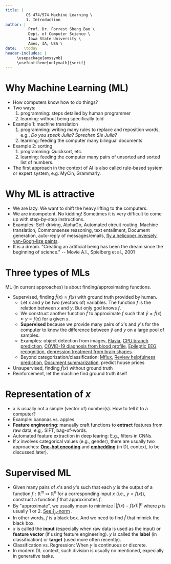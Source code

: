 ```yaml
---
title: | 
         CS 474/574 Machine Learning \
         1. Introduction
author: |
          Prof. Dr. Forrest Sheng Bao \
          Dept. of Computer Science \
          Iowa State University \
          Ames, IA, USA \
date:   \today
header-includes: |
     \usepackage{amssymb}
     \usefonttheme[onlymath]{serif}
---
```


# Why Machine Learning (ML)

- How computers know how to do things?
- Two ways:
    1. programming: steps detailed by human programmer
    2. learning: without being specifically told 
- Example 1: machine translation
    1. programming: writing many rules to replace and reposition words, e.g., 
    _Do you speak Julia?_ _Sprechen Sie Julia?_   
    2. learning: feeding the computer many bilingual documents 
- Example 2: sorting 
    1. programming: Quicksort, etc. 
    2. learning: feeding the computer many pairs of unsorted and sorted list of numbers. 
- The first approach in the context of AI is also called rule-based system or expert system, e.g. MyCin, Grammarly. 

# Why ML is attractive

- We are lazy. We want to shift the heavy lifting to the computers. 
- We are incompetent. No kidding! Sometimes it is very difficult to come up with step-by-step instructions. 
- Examples: Self-driving, AlphaGo, Automated circuit routing, Machine translation, Commonsense reasoning, text entailment, Document generation, auto-reply of messages/emails, [fly a helicoper inversely](https://www.youtube.com/watch?v=M-QUkgk3HyE), [van-Gogh-lize paints](https://blogs.nvidia.com/blog/2016/05/25/deep-learning-paints-videos/). 
- It is a dream. "Creating an artificial being has been the dream since the beginning of science." -- Movie A.I., Spielberg et al., 2001

# Three types of MLs

ML (in current approaches) is about finding/approximating functions. 

- Supervised, finding $\hat{f}(x) \approx f(x)$ with ground truth provided by human. 
    * Let $x$ and $y$ be two (vectors of) variables. The function $f$ is the relation between $x$ and $y$. But only god knows $f$. 
    * We construct another function $\hat{f}$ to approximate $f$ such that $\hat{y} = \hat{f}(x) \approx y = f(x)$ for a given $x$. 
    * **Supervised** because we  provide many pairs of $x$'s and $y$'s for the computer to know the difference between $\hat{y}$ and $y$ on a large pool of samples. 
    * Examples: object detection from images, [Flavia](http://flavia.sourceforge.net/), [CPU branch prediction](https://www.electronicdesign.com/technologies/microprocessors/article/21802106/ai-helps-amds-ryzen-take-on-intel),  [COVID-19 diagnosis from blood profile](https://arxiv.org/abs/2005.06546), [Epileptic EEG recognition](https://www.technologyreview.com/2009/04/29/213440/a-neural-net-that-diagnoses-epilepsy/), [depression treatment from brain shapes](https://mfr.osf.io/render?url=https://osf.io/b58jr/?action=download%26mode=render).
    * Beyond categorization/classification: [Mflux](https://journals.plos.org/ploscompbiol/article?id=10.1371/journal.pcbi.1004838), [Review helpfulness prediction](https://www.aclweb.org/anthology/P15-2007.pdf), [Document summarization](https://www.aclweb.org/anthology/E17-2112.pdf), predict house prices
- Unsupervised, finding $\hat{f}(x)$ without ground truth
- Reinforcement, let the machine find ground truth itself

# Representation of $x$

- $x$ is usually not a simple (vector of) number(s). How to tell it to a computer? 
- Example: bananas vs. apples
- **Feature engineering**: manually craft functions to **extract** features from raw data, e.g,. SIFT, bag-of-words. 
- Automated feature extraction in deep learing: E.g., filters in CNNs. 
- If $x$ involves categorical values (e.g., gender), there are usually two approaches: [**One-hot encoding**](https://scikit-learn.org/stable/modules/generated/sklearn.preprocessing.OneHotEncoder.html) and [**embedding**]() (in DL context, to be discussed later). 

# Supervised ML
- Given many pairs of $x$'s and $y$'s such that each $y$ is the output of a function $f: \mathbb{R}^m \mapsto \mathbb{R}^n$ for a corresponding input $x$ (i.e., $y=f(x)$), construct a function $\hat{f}$ that approximates $f$. 
- By "approximate", we usually mean to minimize $||\hat{f}(x) - f(x)||^{p}$ where $p$ is usually 1 or 2. [See $\ell_p$-norm](https://en.wikipedia.org/wiki/Norm_(mathematics)) . 
- In other words, $f$ is a black box. And we need to find $\hat{f}$ that mimick the black box. 
- $x$ is called the **input** (especially when raw data is used as the input) or **feature vector** (if using feature engineering). $y$ is called the **label** (in classification) or **target** (used more often recently). 
- Classification vs. Regression: When $y$ is continuous or discrete. 
- In modern DL context, such division is usually no mentioned, expecially in generative tasks. 
